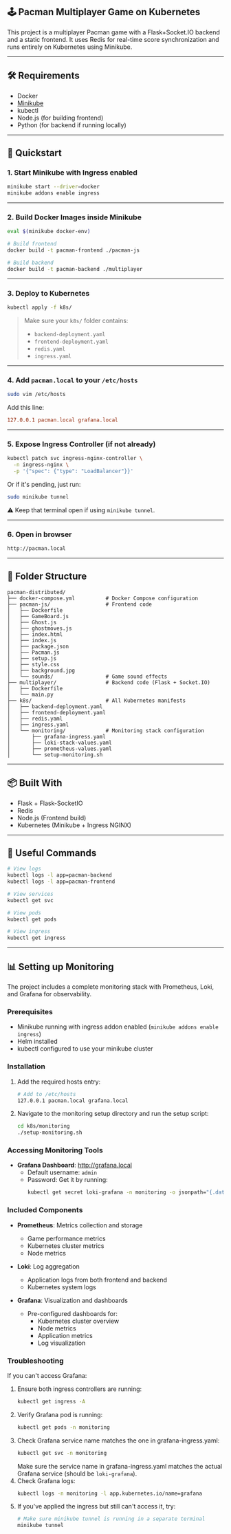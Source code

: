 ## 🕹️ Pacman Multiplayer Game on Kubernetes

This project is a multiplayer Pacman game with a Flask+Socket.IO backend and a static frontend. It uses Redis for real-time score synchronization and runs entirely on Kubernetes using Minikube.

---

## 🛠️ Requirements

- Docker
- [Minikube](https://minikube.sigs.k8s.io/docs/start/)
- kubectl
- Node.js (for building frontend)
- Python (for backend if running locally)

---

## 🚀 Quickstart

### 1. Start Minikube with Ingress enabled

```bash
minikube start --driver=docker
minikube addons enable ingress
```

---

### 2. Build Docker Images inside Minikube

```bash
eval $(minikube docker-env)

# Build frontend
docker build -t pacman-frontend ./pacman-js

# Build backend
docker build -t pacman-backend ./multiplayer
```

---

### 3. Deploy to Kubernetes

```bash
kubectl apply -f k8s/
```

> Make sure your `k8s/` folder contains:
> - `backend-deployment.yaml`
> - `frontend-deployment.yaml`
> - `redis.yaml`
> - `ingress.yaml`

---

### 4. Add `pacman.local` to your `/etc/hosts`

```bash
sudo vim /etc/hosts
```

Add this line:

```ini
127.0.0.1 pacman.local grafana.local
```

---

### 5. Expose Ingress Controller (if not already)

```bash
kubectl patch svc ingress-nginx-controller \
  -n ingress-nginx \
  -p '{"spec": {"type": "LoadBalancer"}}'
```

Or if it's pending, just run:

```bash
sudo minikube tunnel
```

⚠️ Keep that terminal open if using `minikube tunnel`.

---

### 6. Open in browser

```bash
http://pacman.local
```

---

## 🧱 Folder Structure

```
pacman-distributed/
├── docker-compose.yml          # Docker Compose configuration
├── pacman-js/                  # Frontend code
│   ├── Dockerfile
│   ├── GameBoard.js
│   ├── Ghost.js
│   ├── ghostmoves.js
│   ├── index.html
│   ├── index.js
│   ├── package.json
│   ├── Pacman.js
│   ├── setup.js
│   ├── style.css
│   ├── background.jpg
│   └── sounds/                 # Game sound effects
├── multiplayer/                # Backend code (Flask + Socket.IO)
│   ├── Dockerfile
│   └── main.py
├── k8s/                        # All Kubernetes manifests
│   ├── backend-deployment.yaml
│   ├── frontend-deployment.yaml
│   ├── redis.yaml
│   ├── ingress.yaml
│   └── monitoring/             # Monitoring stack configuration
│       ├── grafana-ingress.yaml
│       ├── loki-stack-values.yaml
│       ├── prometheus-values.yaml
│       └── setup-monitoring.sh
```

---

## 📦 Built With

- Flask + Flask-SocketIO
- Redis
- Node.js (Frontend build)
- Kubernetes (Minikube + Ingress NGINX)

---

## 🔧 Useful Commands

```bash
# View logs
kubectl logs -l app=pacman-backend
kubectl logs -l app=pacman-frontend

# View services
kubectl get svc

# View pods
kubectl get pods

# View ingress
kubectl get ingress
```

---

## 📊 Setting up Monitoring

The project includes a complete monitoring stack with Prometheus, Loki, and Grafana for observability.

### Prerequisites
- Minikube running with ingress addon enabled (`minikube addons enable ingress`)
- Helm installed
- kubectl configured to use your minikube cluster

### Installation

1. Add the required hosts entry:
   ```bash
   # Add to /etc/hosts
   127.0.0.1 pacman.local grafana.local
   ```

2. Navigate to the monitoring setup directory and run the setup script:
   ```bash
   cd k8s/monitoring
   ./setup-monitoring.sh
   ```

### Accessing Monitoring Tools

- **Grafana Dashboard**: http://grafana.local
  - Default username: `admin`
  - Password: Get it by running:
    ```bash
    kubectl get secret loki-grafana -n monitoring -o jsonpath="{.data.admin-password}" | base64 --decode
    ```

### Included Components

- **Prometheus**: Metrics collection and storage
  - Game performance metrics
  - Kubernetes cluster metrics
  - Node metrics

- **Loki**: Log aggregation
  - Application logs from both frontend and backend
  - Kubernetes system logs

- **Grafana**: Visualization and dashboards
  - Pre-configured dashboards for:
    - Kubernetes cluster overview
    - Node metrics
    - Application metrics
    - Log visualization

### Troubleshooting

If you can't access Grafana:
1. Ensure both ingress controllers are running:
   ```bash
   kubectl get ingress -A
   ```
2. Verify Grafana pod is running:
   ```bash
   kubectl get pods -n monitoring
   ```
3. Check Grafana service name matches the one in grafana-ingress.yaml:
   ```bash
   kubectl get svc -n monitoring
   ```
   Make sure the service name in grafana-ingress.yaml matches the actual Grafana service (should be `loki-grafana`).
4. Check Grafana logs:
   ```bash
   kubectl logs -n monitoring -l app.kubernetes.io/name=grafana
   ```
5. If you've applied the ingress but still can't access it, try:
   ```bash
   # Make sure minikube tunnel is running in a separate terminal
   minikube tunnel
   ```
